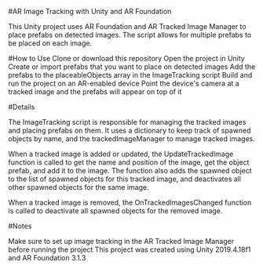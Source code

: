 #AR Image Tracking with Unity and AR Foundation

This Unity project uses AR Foundation and AR Tracked Image Manager to place prefabs on detected images. The script allows for multiple prefabs to be placed on each image.

#How to Use
Clone or download this repository
Open the project in Unity
Create or import prefabs that you want to place on detected images
Add the prefabs to the placeableObjects array in the ImageTracking script
Build and run the project on an AR-enabled device
Point the device's camera at a tracked image and the prefabs will appear on top of it

#Details

The ImageTracking script is responsible for managing the tracked images and placing prefabs on them. It uses a dictionary to keep track of spawned objects by name, and the trackedImageManager to manage tracked images.

When a tracked image is added or updated, the UpdateTrackedImage function is called to get the name and position of the image, get the object prefab, and add it to the image. The function also adds the spawned object to the list of spawned objects for this tracked image, and deactivates all other spawned objects for the same image.

When a tracked image is removed, the OnTrackedImagesChanged function is called to deactivate all spawned objects for the removed image.

#Notes

Make sure to set up image tracking in the AR Tracked Image Manager before running the project
This project was created using Unity 2019.4.18f1 and AR Foundation 3.1.3


